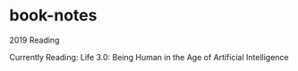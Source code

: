 # book-notes

2019 Reading

Currently Reading:
Life 3.0: Being Human in the Age of Artificial Intelligence
